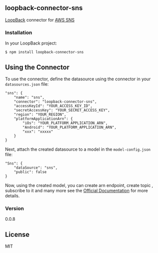 ## loopback-connector-sns

[LoopBack](http://www.loopback.io) connector for [AWS SNS](https://aws.amazon.com/fr/sns/)

### Installation

In your LoopBack project:
    
    $ npm install loopback-connector-sns

## Using the Connector
To use the connector, define the datasource using the connector in your `datasources.json` file:
    
    "sns": {
        "name": "sns",
        "connector": "loopback-connector-sns",
        "accessKeyId": "YOUR_ACCESS_KEY_ID",
        "secretAccessKey": "YOUR_SECRET_ACCESS_KEY",
        "region": "YOUR_REGION",
        "platformApplicationArn": {
            "iOs": "YOUR_PLATFORM_APPLICATION_ARN",
            "Android": "YOUR_PLATFORM_APPLICATION_ARN",
            "xxx": "xxxxx"
        }
    }
  
Next, attach the created datasource to a model in the `model-config.json` file:

    "Sns": {
        "dataSource": "sns",
        "public": false
    }
    
Now, using the created model, you can create arn endpoint, create topic , subscribe to it and many more see the [Official Documentation](http://docs.aws.amazon.com/AWSJavaScriptSDK/latest/AWS/SNS.html) for more details.

### Version
0.0.8

License
----

MIT